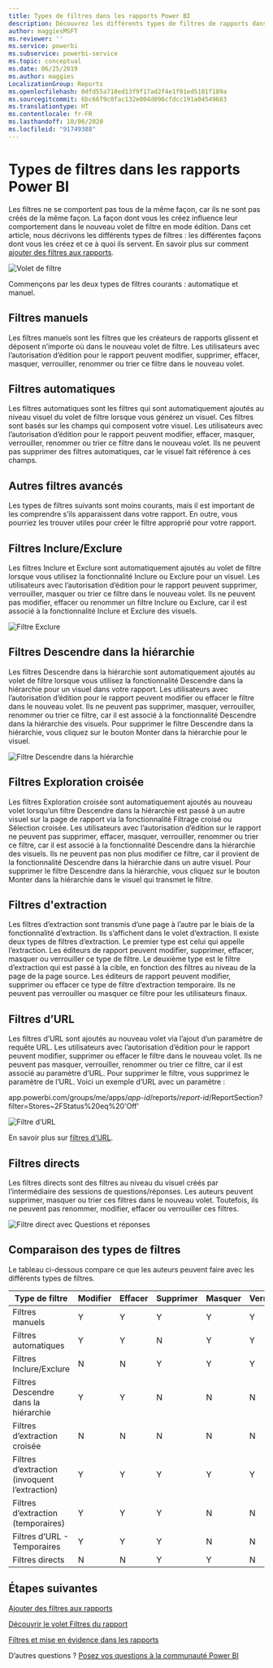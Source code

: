 ```yaml
---
title: Types de filtres dans les rapports Power BI
description: Découvrez les différents types de filtres de rapports dans Power BI, notamment le filtre de page, le filtre de visualisation ou le filtre de rapport.
author: maggiesMSFT
ms.reviewer: ''
ms.service: powerbi
ms.subservice: powerbi-service
ms.topic: conceptual
ms.date: 06/25/2019
ms.author: maggies
LocalizationGroup: Reports
ms.openlocfilehash: 0dfd55a710ed13f9f17ad2f4e1f01ed5101f189a
ms.sourcegitcommit: 6bc66f9c0fac132e004d096cfdcc191a04549683
ms.translationtype: HT
ms.contentlocale: fr-FR
ms.lasthandoff: 10/06/2020
ms.locfileid: "91749388"
---
```

# <a name="types-of-filters-in-power-bi-reports"></a>Types de filtres dans les rapports Power BI

Les filtres ne se comportent pas tous de la même façon, car ils ne sont pas créés de la même façon. La façon dont vous les créez influence leur comportement dans le nouveau volet de filtre en mode édition. Dans cet article, nous décrivons les différents types de filtres : les différentes façons dont vous les créez et ce à quoi ils servent. En savoir plus sur comment [ajouter des filtres aux rapports](power-bi-report-add-filter.md). 

![Volet de filtre](media/power-bi-report-filter-types/power-bi-filter-pane.png)

Commençons par les deux types de filtres courants : automatique et manuel.

## <a name="manual-filters"></a>Filtres manuels 

Les filtres manuels sont les filtres que les créateurs de rapports glissent et déposent n’importe où dans le nouveau volet de filtre. Les utilisateurs avec l’autorisation d’édition pour le rapport peuvent modifier, supprimer, effacer, masquer, verrouiller, renommer ou trier ce filtre dans le nouveau volet.

## <a name="automatic-filters"></a>Filtres automatiques 

Les filtres automatiques sont les filtres qui sont automatiquement ajoutés au niveau visuel du volet de filtre lorsque vous générez un visuel. Ces filtres sont basés sur les champs qui composent votre visuel. Les utilisateurs avec l’autorisation d’édition pour le rapport peuvent modifier, effacer, masquer, verrouiller, renommer ou trier ce filtre dans le nouveau volet. Ils ne peuvent pas supprimer des filtres automatiques, car le visuel fait référence à ces champs.

## <a name="more-advanced-filters"></a>Autres filtres avancés

Les types de filtres suivants sont moins courants, mais il est important de les comprendre s’ils apparaissent dans votre rapport. En outre, vous pourriez les trouver utiles pour créer le filtre approprié pour votre rapport.

## <a name="include-and-exclude-filters"></a>Filtres Inclure/Exclure

Les filtres Inclure et Exclure sont automatiquement ajoutés au volet de filtre lorsque vous utilisez la fonctionnalité Inclure ou Exclure pour un visuel. Les utilisateurs avec l’autorisation d’édition pour le rapport peuvent supprimer, verrouiller, masquer ou trier ce filtre dans le nouveau volet. Ils ne peuvent pas modifier, effacer ou renommer un filtre Inclure ou Exclure, car il est associé à la fonctionnalité Inclure et Exclure des visuels.

![Filtre Exclure](media/power-bi-report-filter-types/power-bi-filters-exclude.png)

## <a name="drill-down-filters"></a>Filtres Descendre dans la hiérarchie

Les filtres Descendre dans la hiérarchie sont automatiquement ajoutés au volet de filtre lorsque vous utilisez la fonctionnalité Descendre dans la hiérarchie pour un visuel dans votre rapport. Les utilisateurs avec l’autorisation d’édition pour le rapport peuvent modifier ou effacer le filtre dans le nouveau volet. Ils ne peuvent pas supprimer, masquer, verrouiller, renommer ou trier ce filtre, car il est associé à la fonctionnalité Descendre dans la hiérarchie des visuels. Pour supprimer le filtre Descendre dans la hiérarchie, vous cliquez sur le bouton Monter dans la hiérarchie pour le visuel.

![Filtre Descendre dans la hiérarchie](media/power-bi-report-filter-types/power-bi-filters-drill-down.png)

## <a name="cross-drill-filters"></a>Filtres Exploration croisée

Les filtres Exploration croisée sont automatiquement ajoutés au nouveau volet lorsqu’un filtre Descendre dans la hiérarchie est passé à un autre visuel sur la page de rapport via la fonctionnalité Filtrage croisé ou Sélection croisée. Les utilisateurs avec l’autorisation d’édition sur le rapport ne peuvent pas supprimer, effacer, masquer, verrouiller, renommer ou trier ce filtre, car il est associé à la fonctionnalité Descendre dans la hiérarchie des visuels. Ils ne peuvent pas non plus modifier ce filtre, car il provient de la fonctionnalité Descendre dans la hiérarchie dans un autre visuel. Pour supprimer le filtre Descendre dans la hiérarchie, vous cliquez sur le bouton Monter dans la hiérarchie dans le visuel qui transmet le filtre.

## <a name="drillthrough-filters"></a>Filtres d'extraction

Les filtres d’extraction sont transmis d’une page à l’autre par le biais de la fonctionnalité d’extraction. Ils s’affichent dans le volet d’extraction. Il existe deux types de filtres d’extraction. Le premier type est celui qui appelle l’extraction. Les éditeurs de rapport peuvent modifier, supprimer, effacer, masquer ou verrouiller ce type de filtre. Le deuxième type est le filtre d’extraction qui est passé à la cible, en fonction des filtres au niveau de la page de la page source. Les éditeurs de rapport peuvent modifier, supprimer ou effacer ce type de filtre d’extraction temporaire. Ils ne peuvent pas verrouiller ou masquer ce filtre pour les utilisateurs finaux.

## <a name="url-filters"></a>Filtres d’URL

Les filtres d’URL sont ajoutés au nouveau volet via l’ajout d’un paramètre de requête URL. Les utilisateurs avec l’autorisation d’édition pour le rapport peuvent modifier, supprimer ou effacer le filtre dans le nouveau volet. Ils ne peuvent pas masquer, verrouiller, renommer ou trier ce filtre, car il est associé au paramètre d’URL. Pour supprimer le filtre, vous supprimez le paramètre de l’URL. Voici un exemple d’URL avec un paramètre :

app.powerbi.com/groups/me/apps/*app-id*/reports/*report-id*/ReportSection?filter=Stores~2FStatus%20eq%20'Off'

![Filtre d’URL](media/power-bi-report-filter-types/power-bi-filter-url.png)

En savoir plus sur [filtres d’URL](../collaborate-share/service-url-filters.md).

## <a name="pass-through-filters"></a>Filtres directs

Les filtres directs sont des filtres au niveau du visuel créés par l’intermédiaire des sessions de questions/réponses. Les auteurs peuvent supprimer, masquer ou trier ces filtres dans le nouveau volet. Toutefois, ils ne peuvent pas renommer, modifier, effacer ou verrouiller ces filtres.

![Filtre direct avec Questions et réponses](media/power-bi-report-filter-types/power-bi-filters-qna.png)

## <a name="comparing-filter-types"></a>Comparaison des types de filtres

Le tableau ci-dessous compare ce que les auteurs peuvent faire avec les différents types de filtres.

| Type de filtre | Modifier | Effacer | Supprimer | Masquer | Verrouiller | Trier | Renommer |
|----|----|----|----|----|----|----|----|
| Filtres manuels | Y | Y | Y | Y | Y | Y | Y |
| Filtres automatiques | Y | Y | N | Y | Y | Y | Y |
| Filtres Inclure/Exclure | N | N | Y | Y | Y | Y | N |
| Filtres Descendre dans la hiérarchie | Y | Y | N | N | N | N | N |
| Filtres d’extraction croisée | N | N | N | N | N | N | N |
| Filtres d’extraction (invoquent l’extraction) | Y | Y | Y | Y | Y | N | N |
| Filtres d’extraction (temporaires) | Y | Y | Y | N | N | N | N |
| Filtres d’URL - Temporaires | Y | Y | Y | N | N | N | N |
| Filtres directs | N | N | Y | Y | N | Y | N |



## <a name="next-steps"></a>Étapes suivantes

[Ajouter des filtres aux rapports](power-bi-report-add-filter.md)

[Découvrir le volet Filtres du rapport](../consumer/end-user-report-filter.md)

[Filtres et mise en évidence dans les rapports](power-bi-reports-filters-and-highlighting.md)

D’autres questions ? [Posez vos questions à la communauté Power BI](https://community.powerbi.com/)
